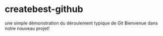 # createbest-github
une simple démonstration du déroulement typique de Git
Bienvenue dans notre nouveau projet!